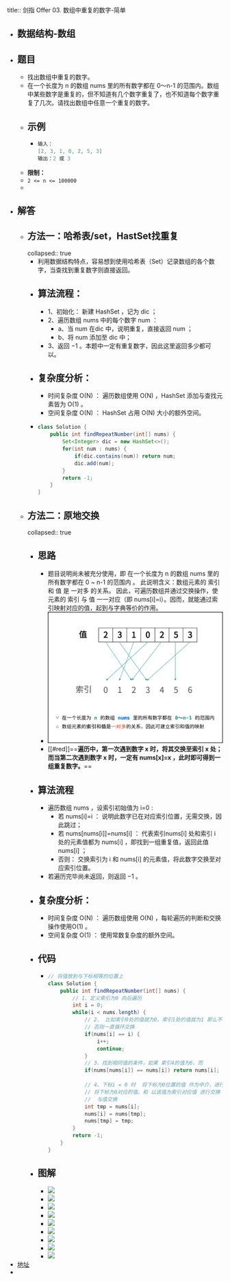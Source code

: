 title:: 剑指 Offer 03. 数组中重复的数字-简单

- ## 数据结构-数组
- ## 题目
	- 找出数组中重复的数字。
	- 在一个长度为 n 的数组 nums 里的所有数字都在 0～n-1 的范围内。数组中某些数字是重复的，但不知道有几个数字重复了，也不知道每个数字重复了几次。请找出数组中任意一个重复的数字。
	- ## 示例
		- ```java
		  输入：
		  [2, 3, 1, 0, 2, 5, 3]
		  输出：2 或 3 
		  ```
	- **限制：**
	- `2 <= n <= 100000`
	-
- ## 解答
	- ## 方法一：哈希表/set，HastSet找重复
	  collapsed:: true
		- 利用数据结构特点，容易想到使用哈希表（Set）记录数组的各个数字，当查找到重复数字则直接返回。
		- ## 算法流程：
			- 1、初始化： 新建 HashSet ，记为 dic ；
			- 2、遍历数组 nums 中的每个数字 num ：
				- a、当 num 在dic 中，说明重复，直接返回 num ；
				- b、将 num 添加至 dic 中；
			- 3、返回 −1 。本题中一定有重复数字，因此这里返回多少都可以。
		- ## 复杂度分析：
			- 时间复杂度 O(N) ： 遍历数组使用 O(N) ，HashSet 添加与查找元素皆为 O(1) 。
			- 空间复杂度 O(N) ： HashSet 占用 O(N) 大小的额外空间。
		- ```java
		  class Solution {
		      public int findRepeatNumber(int[] nums) {
		          Set<Integer> dic = new HashSet<>();
		          for(int num : nums) {
		              if(dic.contains(num)) return num;
		              dic.add(num);
		          }
		          return -1;
		      }
		  }
		  ```
	- ## 方法二：原地交换
	  collapsed:: true
		- ## 思路
			- 题目说明尚未被充分使用，即 在一个长度为 n 的数组 nums 里的所有数字都在 0 ~ n-1 的范围内 。 此说明含义：数组元素的 索引 和 值 是 一对多 的关系。 因此，可遍历数组并通过交换操作，使元素的 索引 与 值 一一对应（即 nums[i]=i）。因而，就能通过索引映射对应的值，起到与字典等价的作用。
			- ![原地交互.png](../assets/原地交互_1686040571516_0.png)
			- [[#red]]==**遍历中，第一次遇到数字 x 时，将其交换至索引 x 处；而当第二次遇到数字 x 时，一定有 nums[x]=x ，此时即可得到一组重复数字。**==
		- ## 算法流程
			- 遍历数组 nums ，设索引初始值为 i=0 :
				- 若 nums[i]=i ： 说明此数字已在对应索引位置，无需交换，因此跳过；
				- 若 nums[nums[i]]=nums[i] ： 代表索引nums[i] 处和索引 i 处的元素值都为 nums[i] ，即找到一组重复值，返回此值 nums[i] ；
				- 否则： 交换索引为 i 和 nums[i] 的元素值，将此数字交换至对应索引位置。
			- 若遍历完毕尚未返回，则返回 −1 。
		- ## 复杂度分析：
			- 时间复杂度 O(N) ： 遍历数组使用 O(N) ，每轮遍历的判断和交换操作使用O(1) 。
			- 空间复杂度 O(1) ： 使用常数复杂度的额外空间。
		- ## 代码
			- ```java
			  // 将值放到与下标相等的位置上
			  class Solution {
			      public int findRepeatNumber(int[] nums) {
			          // 1、定义索引为0 向后遍历
			          int i = 0;
			          while(i < nums.length) {
			              // 2、 比如索引0处的值就为0，索引1处的值就为1 那么不需要交换。执行下个下标
			              // 否则一直循环交换
			              if(nums[i] == i) {
			                  i++;
			                  continue;
			              }
			              // 3、找到相同值的条件，如果 索引4的值为6，而
			              if(nums[nums[i]] == nums[i]) return nums[i];
			              
			              // 4、下标i = 0 时  将下标为0位置的值 作为中介，进行nums[nums[i]] == nums[i] 交换
			              // 将下标为0对应的值。和 以该值为索引对应值 进行交换
			              //  与值交换
			              int tmp = nums[i];
			              nums[i] = nums[tmp];
			              nums[tmp] = tmp;
			          }
			          return -1;
			      }
			  }
			  ```
		- ## 图解
			- ![](https://pic.leetcode-cn.com/45a6303cd3ab50036a99ae89e2b0458f9b4885bb9d089997dfc0e5851a6a6300-Picture7.png)
			- ![](https://pic.leetcode-cn.com/58905a586575382e51096a5ce3e9e098ef8df215723174b4ac1d042e10a95c01-Picture8.png)
			- ![](https://pic.leetcode-cn.com/68a992b40bd5781a388c4fe811cd7a7c9b8dbb659089ed7473605323df76d241-Picture9.png)
			- ![](https://pic.leetcode-cn.com/98fd49b23dbb73cba6c551faaabfaaf5b3bbaed5f50f6c11ac42496bdfd2eba1-Picture10.png)
			- ![](https://pic.leetcode-cn.com/e6089e2d686fb1e76feb4f065ed14f7d2c02eadcdbfb6d4e2e9b6843f64914c3-Picture11.png)
			- ![](https://pic.leetcode-cn.com/80f2f1df8c43f56d63d09118fcb49c6c9d834aa743b01e9f8fd2b1ac9ce85403-Picture12.png)
			- ![](https://pic.leetcode-cn.com/64c97efd298d010e91b89eb18c7eb961538d6c1da400495c328dd92de3b47648-Picture13.png)
			- ![](https://pic.leetcode-cn.com/eaf0db1a4b0e0869d29fa789a234888d45dfffc5d1d13c5fb1c237a0b1bc5389-Picture14.png)
			- ![](https://pic.leetcode-cn.com/82ea50d1915609e368839cac6d4e0e615ff8297138aff645d0c2aba79e6a7b7e-Picture15.png)
- [地址](https://leetcode.cn/problems/shu-zu-zhong-zhong-fu-de-shu-zi-lcof/solutions/96623/mian-shi-ti-03-shu-zu-zhong-zhong-fu-de-shu-zi-yua/)
-